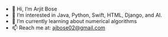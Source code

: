 - 👋 Hi, I’m Arjit Bose
- 👀 I’m interested in Java, Python, Swift, HTML, Django, and AI. 
- 🌱 I’m currently learning about numerical algorithms
- 📫 Reach me at: ajbose02@gmail.com

<!---
ajbose02/ajbose02 is a ✨ special ✨ repository because its `README.md` (this file) appears on your GitHub profile.
You can click the Preview link to take a look at your changes.
--->
